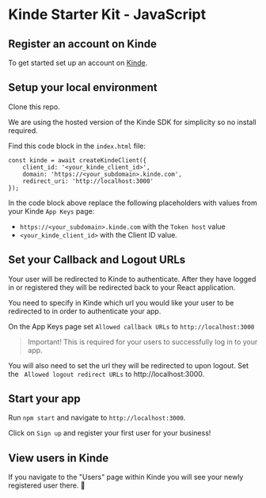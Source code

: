 # Kinde Starter Kit - JavaScript

## Register an account on Kinde

To get started set up an account on [Kinde](https://app.kinde.com/register).

## Setup your local environment

Clone this repo.

We are using the hosted version of the Kinde SDK for simplicity so no install required.

Find this code block in the `index.html` file:

```
const kinde = await createKindeClient({
    client_id: '<your_kinde_client_id>',
    domain: 'https://<your_subdomain>.kinde.com',
    redirect_uri: 'http://localhost:3000'
});
```

In the code block above replace the following placeholders with values from your Kinde `App Keys` page:

- `https://<your_subdomain>.kinde.com` with the `Token host` value
- `<your_kinde_client_id>` with the Client ID value.

## Set your Callback and Logout URLs

Your user will be redirected to Kinde to authenticate. After they have logged in or registered they will be redirected back to your React application.

You need to specify in Kinde which url you would like your user to be redirected to in order to authenticate your app.

On the App Keys page set `Allowed callback URLs` to `http://localhost:3000`

> Important! This is required for your users to successfully log in to your app.

You will also need to set the url they will be redirected to upon logout. Set the ` Allowed logout redirect URLs` to http://localhost:3000.

## Start your app

Run `npm start` and navigate to `http://localhost:3000`.

Click on `Sign up` and register your first user for your business!

## View users in Kinde

If you navigate to the "Users" page within Kinde you will see your newly registered user there. 🚀
